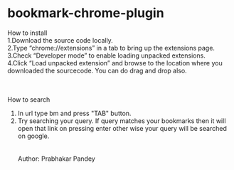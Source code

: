# bookmark-chrome-plugin

How to install
<br/>
1.Download the source code locally.<br/>
2.Type “chrome://extensions” in a tab to bring up the extensions page.<br/>
3.Check “Developer mode” to enable loading unpacked extensions.<br/>
4.Click “Load unpacked extension” and browse to the location where you downloaded the sourcecode. You can do drag and drop also.<br/>

<br/><br/>
How to search
<br/>
1. In url type bm and press "TAB" button.<br/>
2. Try searching your query. If query matches your bookmarks then it will open that link on pressing enter other wise your query will be searched on google.<br/>
<br/><br/>
Author: Prabhakar Pandey
